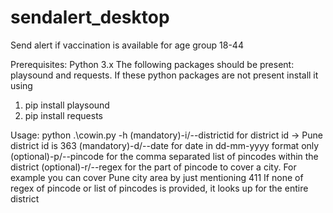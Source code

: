 # sendalert_desktop
Send alert if vaccination is available for age group 18-44


Prerequisites:
Python 3.x
The following packages should be present: 
playsound and requests.
If these python packages are not present install it using 
1. pip install playsound 
2. pip install requests

Usage:
python .\cowin.py -h
(mandatory)-i/--districtid for district id -> Pune district id is 363
(mandatory)-d/--date for date in dd-mm-yyyy format only
(optional)-p/--pincode for the comma separated list of pincodes within the district
(optional)-r/--regex for the part of pincode to cover a city. For example you can cover Pune city area by just mentioning 411
If none of regex of pincode or list of pincodes is provided, it looks up for the entire district
